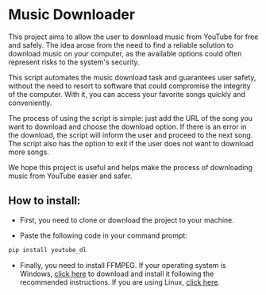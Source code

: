 # Music Downloader
This project aims to allow the user to download music from YouTube for free and safely. The idea arose from the need to find a reliable solution to download music on your computer, as the available options could often represent risks to the system's security.

This script automates the music download task and guarantees user safety, without the need to resort to software that could compromise the integrity of the computer. With it, you can access your favorite songs quickly and conveniently.

The process of using the script is simple: just add the URL of the song you want to download and choose the download option. If there is an error in the download, the script will inform the user and proceed to the next song. The script also has the option to exit if the user does not want to download more songs.

We hope this project is useful and helps make the process of downloading music from YouTube easier and safer.

## How to install:
- First, you need to clone or download the project to your machine.

- Paste the following code in your command prompt: 
```bash
pip install youtube_dl
```

- Finally, you need to install FFMPEG. If your operating system is Windows, <a href="https://www.gyan.dev/ffmpeg/builds/">click here</a> to download and install it following the recommended instructions. If you are using Linux, <a href="https://ffmpeg.org/download.html#build-linux">click here</a>.
